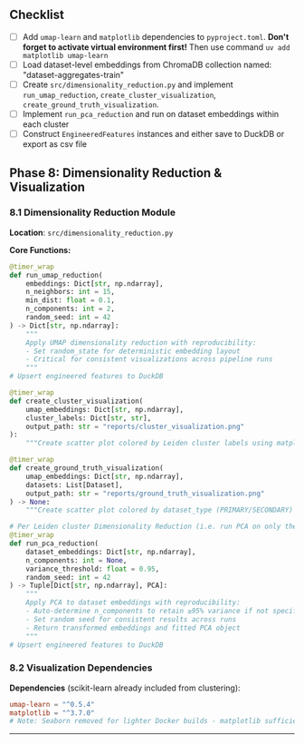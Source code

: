 ## Checklist

- [ ] Add `umap-learn` and `matplotlib` dependencies to `pyproject.toml`. **Don't forget to activate virtual environment first!** Then use command `uv add matplotlib umap-learn`
- [ ] Load dataset-level embeddings from ChromaDB collection named: "dataset-aggregates-train"
- [ ] Create `src/dimensionality_reduction.py` and implement `run_umap_reduction`, `create_cluster_visualization`, `create_ground_truth_visualization`.
- [ ] Implement `run_pca_reduction` and run on dataset embeddings within each cluster
- [ ] Construct `EngineeredFeatures` instances and either save to DuckDB or export as csv file

## Phase 8: Dimensionality Reduction & Visualization

### 8.1 Dimensionality Reduction Module  
**Location**: `src/dimensionality_reduction.py`

**Core Functions:**
```python
@timer_wrap  
def run_umap_reduction(
    embeddings: Dict[str, np.ndarray],
    n_neighbors: int = 15,
    min_dist: float = 0.1,
    n_components: int = 2,
    random_seed: int = 42
) -> Dict[str, np.ndarray]:
    """
    Apply UMAP dimensionality reduction with reproducibility:
    - Set random_state for deterministic embedding layout
    - Critical for consistent visualizations across pipeline runs
    """
# Upsert engineered features to DuckDB

@timer_wrap
def create_cluster_visualization(
    umap_embeddings: Dict[str, np.ndarray],
    cluster_labels: Dict[str, str],
    output_path: str = "reports/cluster_visualization.png"
):
    """Create scatter plot colored by Leiden cluster labels using matplotlib"""

@timer_wrap  
def create_ground_truth_visualization(
    umap_embeddings: Dict[str, np.ndarray], 
    datasets: List[Dataset],
    output_path: str = "reports/ground_truth_visualization.png"
) -> None:
    """Create scatter plot colored by dataset_type (PRIMARY/SECONDARY) labels using matplotlib"""

# Per Leiden cluster Dimensionality Reduction (i.e. run PCA on only the embeddings of the datasets that belong to a given Leiden cluster --> keep PC with 95% variance; reduces dimensionality from ~400 features to N clusters)
@timer_wrap
def run_pca_reduction(
    dataset_embeddings: Dict[str, np.ndarray], 
    n_components: int = None,
    variance_threshold: float = 0.95,
    random_seed: int = 42
) -> Tuple[Dict[str, np.ndarray], PCA]:
    """
    Apply PCA to dataset embeddings with reproducibility:
    - Auto-determine n_components to retain ≥95% variance if not specified
    - Set random seed for consistent results across runs
    - Return transformed embeddings and fitted PCA object
    """
# Upsert engineered features to DuckDB
```

### 8.2 Visualization Dependencies
**Dependencies** (scikit-learn already included from clustering):
```toml
umap-learn = "^0.5.4"
matplotlib = "^3.7.0"
# Note: Seaborn removed for lighter Docker builds - matplotlib sufficient
```
---